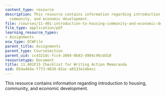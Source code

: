 ```yaml
---
content_type: resource
description: This resource contains information regarding introduction to housing,
  community, and economic development.
file: /courses/11-401-introduction-to-housing-community-and-economic-development-fall-2015/054a464ef773963902aca8533e14b4cc_MIT11_401F15_Checklist.pdf
file_type: application/pdf
learning_resource_types:
- Assignments
ocw_type: OCWFile
parent_title: Assignments
parent_type: CourseSection
parent_uid: cc4321dc-fcc4-3004-0b83-d984c96cdd10
resourcetype: Document
title: 11.401F15 Checklist for Writing Action Memoranda
uid: 054a464e-f773-9639-02ac-a8533e14b4cc
---
```

This resource contains information regarding introduction to housing, community, and economic development.

